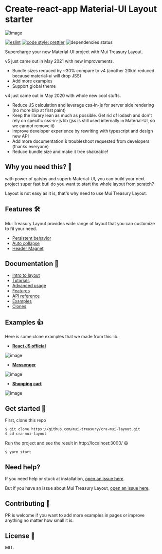 # Create-react-app Material-UI Layout starter

![image](https://user-images.githubusercontent.com/18292247/119755936-036d4d00-becd-11eb-9b81-b9080f60b808.png)

[![eslint](https://img.shields.io/badge/eslint-enabled-green.svg)](https://eslint.org/)
[![code style: prettier](https://img.shields.io/badge/code_style-prettier-ff69b4.svg)](https://github.com/prettier/prettier)
![dependencies status](https://david-dm.org/mui-treasury/cra-mui-layout-starter.svg)

Supercharge your new Material-UI project with Mui Treasury Layout.

v5 just came out in May 2021 with new improvements.

- Bundle sizes reduced by ~30% compare to v4 (another 20kb! reduced because material-ui will drop JSS)
- Add more examples
- Support global theme

v4 just came out in May 2020 with whole new cool stuffs.

- Reduce JS calculation and leverage css-in-js for server side rendering (no more blip at first paint)
- Keep the library lean as much as possible. Get rid of lodash and don't rely on specific css-in-js lib (jss is still used internally in Material-UI, so we cannot remove it)
- Improve developer experience by rewriting with typescript and design new API
- Add more documentation & troubleshoot requested from developers (thanks everyone)
- Reduce bundle size and make it tree shakeable!

## Why you need this? 🤔
with power of gatsby and superb Material-UI, you can build your next project super fast but! do you want to start the whole layout from scratch?

Layout is not easy as it is, that's why need to use Mui Treasury Layout.

## Features 🛠
Mui Treasury Layout provides wide range of layout that you can customize to fit your need.

- [Persistent behavior](https://mui-treasury.com/layout/features/persistent-behavior)
- [Auto collapse](https://mui-treasury.com/layout/features/auto-collapse)
- [Header Magnet](https://mui-treasury.com/layout/features/header-magnet)

## Documentation 📖
- [Intro to layout](https://mui-treasury.com/layout/)
- [Tutorials](https://mui-treasury.com/layout/tutorials/dashboard-layout/)
- [Advanced usage](https://mui-treasury.com/layout/advanced/controlling-sidebar/)
- [Features](https://mui-treasury.com/layout/features/persistent-behavior)
- [API reference](https://mui-treasury.com/layout/api-reference/layout-builder)
- [Examples](https://mui-treasury.com/layout/examples/custom-theme?bgColor=d4b397)
- [Clones](https://mui-treasury.com/layout/clones/reactjs?bgColor=b6c0d4)

## Examples 👍
Here is some clone examples that we made from this lib.

- [**React JS official**](https://mui-treasury.com/layout/clones/reactjs?bgColor=b6c0d4)

![image](https://user-images.githubusercontent.com/18292247/81502584-08368180-9309-11ea-92de-334e92a095df.png)

- [**Messenger**](https://mui-treasury.com/layout/clones/messenger?bgColor=rgb(0,153,255)&dark=true)

![image](https://user-images.githubusercontent.com/18292247/81502639-4a5fc300-9309-11ea-841a-18d698a6acc0.png)

- [**Shopping cart**](https://mui-treasury.com/layout/clones/shopping-cart?bgColor=EAEEF1)

![image](https://user-images.githubusercontent.com/18292247/81502663-6d8a7280-9309-11ea-88ae-faeebbdb9ddf.png)

## Get started 🚀

First, clone this repo
```bash
$ git clone https://github.com/mui-treasury/cra-mui-layout.git
$ cd cra-mui-layout
```

Run the project and see the result in http://localhost:3000/ 😃

```bash
$ yarn start
```

## Need help?
If you need help or stuck at installation, [open an issue here](https://github.com/mui-treasury/cra-mui-layout-starter/issues).

But if you have an issue about Mui Treasury Layout, [open an issue here](https://github.com/siriwatknp/mui-treasury/issues).

## Contributing 💪

PR is welcome if you want to add more examples in pages or improve anything no matter how small it is.

## License 📝

MIT.